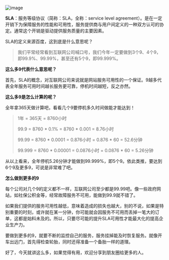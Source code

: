 ![image](https://images.pexels.com/photos/797673/pexels-photo-797673.jpeg?w=1260&h=750&auto=compress&cs=tinysrgb)

**SLA**：服务等级协议（简称：SLA，全称：service level agreement）。是在一定开销下为保障服务的性能和可用性，服务提供商与用户间定义的一种双方认可的协定。通常这个开销是驱动提供服务质量的主要因素。

SLA的定义来源百度，这到底是什么意思呢？

> 我们平常经常看到互联网公司喊口号，我们今年一定要做到3个9、4个9，即99.9%、99.99%，甚至还有5个9，即99.999%。

**这么多9代表什么意思呢？**

首先，SLA的概念，对互联网公司来说就是网站服务可用性的一个保证。9越多代表全年服务可用时间越长服务更可靠，停机时间越短，反之亦然。

**这么多9是怎么计算的呢？**

全年拿365天做计算吧，看看几个9要停机多久时间做能才能达到！


> 1年 = 365天 = 8760小时
> 
> 99.9 = 8760 * 0.1% = 8760 * 0.001 = 8.76小时
> 
> 99.99 = 8760 * 0.0001 = 0.876小时 = 0.876 * 60 = 52.6分钟
> 
> 99.999 = 8760 * 0.00001 = 0.0876小时 = 0.0876 * 60 = 5.26分钟

从以上看来，全年停机5.26分钟才能做到99.999%，即5个9。依此类推，要达到6个9及更多9，可说是非常难了吧。


**怎么做到更多的9**

每个公司对几个9的定义都不一样，互联网公司至少都是99.99吧。像一些政府网站，如社保公积金等，经常故障服务不可用，能做到99.9就不错了。

如果我们提供的服务可用性越低，意味着造成的损失也越大，别的不说，如果是特别重要的时刻，或许就在某一分钟，你可能就会因服务不可用而丢掉一笔大的订单，这都是始料未及的。所以，只要尽可能的提升SLA可用性才能最大化的提高企业生产力。

要做到更多的9，就要不断的监控自己的服务，服务挂掉能及时恢复服务。就像开车出远门，首先得检查轮胎，同时还得准备一个备胎一样的道理。

好了，今天就讲这么多，如果觉得有用，欢迎分享到朋友圈给更多的人。

